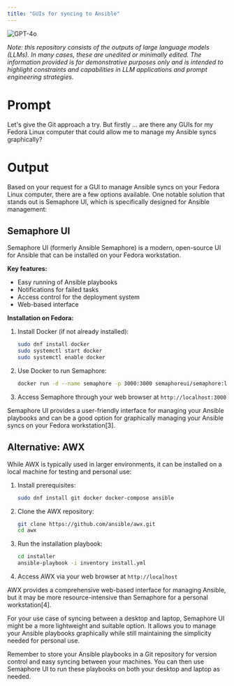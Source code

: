 ```yaml
---
title: "GUIs for syncing to Ansible"
---
```

![GPT-4o](https://img.shields.io/badge/GPT--4o-3333FF?style=for-the-badge&logo=openai&logoColor=white)



*Note: this repository consists of the outputs of large language models (LLMs). In many cases, these are unedited or minimally edited. The information provided is for demonstrative purposes only and is intended to highlight constraints and capabilities in LLM applications and prompt engineering strategies.*


# Prompt

Let's give the Git approach a try. But firstly ... are there any GUIs for my Fedora Linux computer that could allow me to manage my Ansible syncs graphically?

# Output

Based on your request for a GUI to manage Ansible syncs on your Fedora Linux computer, there are a few options available. One notable solution that stands out is Semaphore UI, which is specifically designed for Ansible management:

## Semaphore UI

Semaphore UI (formerly Ansible Semaphore) is a modern, open-source UI for Ansible that can be installed on your Fedora workstation.

**Key features:**
- Easy running of Ansible playbooks
- Notifications for failed tasks
- Access control for the deployment system
- Web-based interface

**Installation on Fedora:**

1. Install Docker (if not already installed):
   ```bash
   sudo dnf install docker
   sudo systemctl start docker
   sudo systemctl enable docker
   ```

2. Use Docker to run Semaphore:
   ```bash
   docker run -d --name semaphore -p 3000:3000 semaphoreui/semaphore:latest
   ```

3. Access Semaphore through your web browser at `http://localhost:3000`

Semaphore UI provides a user-friendly interface for managing your Ansible playbooks and can be a good option for graphically managing your Ansible syncs on your Fedora workstation[3].

## Alternative: AWX

While AWX is typically used in larger environments, it can be installed on a local machine for testing and personal use:

1. Install prerequisites:
   ```bash
   sudo dnf install git docker docker-compose ansible
   ```

2. Clone the AWX repository:
   ```bash
   git clone https://github.com/ansible/awx.git
   cd awx
   ```

3. Run the installation playbook:
   ```bash
   cd installer
   ansible-playbook -i inventory install.yml
   ```

4. Access AWX via your web browser at `http://localhost`

AWX provides a comprehensive web-based interface for managing Ansible, but it may be more resource-intensive than Semaphore for a personal workstation[4].

For your use case of syncing between a desktop and laptop, Semaphore UI might be a more lightweight and suitable option. It allows you to manage your Ansible playbooks graphically while still maintaining the simplicity needed for personal use.

Remember to store your Ansible playbooks in a Git repository for version control and easy syncing between your machines. You can then use Semaphore UI to run these playbooks on both your desktop and laptop as needed.

 